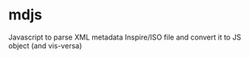 # mdjs
Javascript to parse XML metadata Inspire/ISO file and convert it to JS object (and vis-versa)
